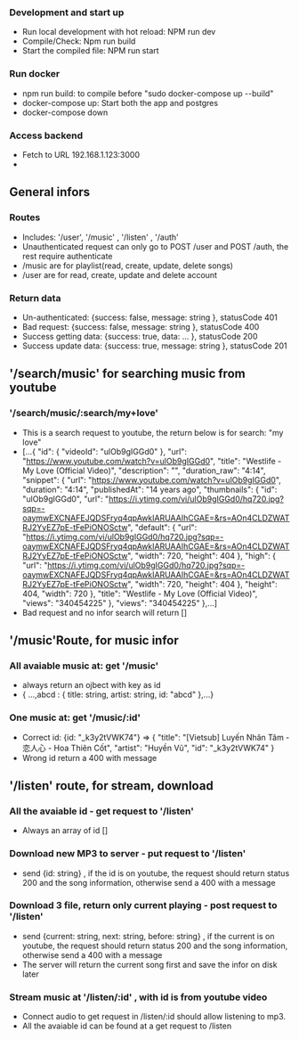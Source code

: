 ### Development and start up

- Run local development with hot reload: NPM run dev
- Compile/Check: Npm run build
- Start the compiled file: NPM run start

### Run docker

- npm run build: to compile before "sudo docker-compose up --build"
- docker-compose up: Start both the app and postgres
- docker-compose down

### Access backend

 - Fetch to URL 192.168.1.123:3000
 - 
## General infors

### Routes

- Includes: '/user', '/music' , '/listen' , '/auth'
- Unauthenticated request can only go to POST /user and POST /auth, the rest require authenticate
- /music are for playlist(read, create, update, delete songs)
- /user are for read, create, update and delete account

### Return data

- Un-authenticated: {success: false, message: string }, statusCode 401
- Bad request: {success: false, message: string }, statusCode 400
- Success getting data: {success: true, data: ... }, statusCode 200
- Success update data: {success: true, message: string }, statusCode 201

## '/search/music' for searching music from youtube

### '/search/music/:search/my+love'

- This is a search request to youtube, the return below is for search: "my love" 
- [...{
  "id": {
  "videoId": "ulOb9gIGGd0"
  },
  "url": "https://www.youtube.com/watch?v=ulOb9gIGGd0",
  "title": "Westlife - My Love (Official Video)",
  "description": "",
  "duration_raw": "4:14",
  "snippet": {
  "url": "https://www.youtube.com/watch?v=ulOb9gIGGd0",
  "duration": "4:14",
  "publishedAt": "14 years ago",
  "thumbnails": {
  "id": "ulOb9gIGGd0",
  "url": "https://i.ytimg.com/vi/ulOb9gIGGd0/hq720.jpg?sqp=-oaymwEXCNAFEJQDSFryq4qpAwkIARUAAIhCGAE=&rs=AOn4CLDZWATRJ2YyEZ7pE-tFePiONOSctw",
  "default": {
  "url": "https://i.ytimg.com/vi/ulOb9gIGGd0/hq720.jpg?sqp=-oaymwEXCNAFEJQDSFryq4qpAwkIARUAAIhCGAE=&rs=AOn4CLDZWATRJ2YyEZ7pE-tFePiONOSctw",
  "width": 720,
  "height": 404
  },
  "high": {
  "url": "https://i.ytimg.com/vi/ulOb9gIGGd0/hq720.jpg?sqp=-oaymwEXCNAFEJQDSFryq4qpAwkIARUAAIhCGAE=&rs=AOn4CLDZWATRJ2YyEZ7pE-tFePiONOSctw",
  "width": 720,
  "height": 404
  },
  "height": 404,
  "width": 720
  },
  "title": "Westlife - My Love (Official Video)",
  "views": "340454225"
  },
  "views": "340454225"
  },...]
 - Bad request and no infor search will return []



## '/music'Route, for music infor

### All avaiable music at: get '/music'

- always return an ojbect with key as id
- { ...,abcd : {
  title: string,
  artist: string,
  id: "abcd"
  },...}

### One music at: get '/music/:id'

- Correct id: {id: "\_k3y2tVWK74"} => {
  "title": "[Vietsub] Luyến Nhân Tâm - 恋人心 - Hoa Thiên Cốt",
  "artist": "Huyền Vũ",
  "id": "\_k3y2tVWK74"
  }
- Wrong id return a 400 with message

## '/listen' route, for stream, download

### All the avaiable id - get request to '/listen'
 - Always an array of id []

### Download new MP3 to server - put request to '/listen'
 - send {id: string} , if the id is on youtube, the request should return status 200 and the song information, otherwise send a 400 with a message

### Download 3 file, return only current playing - post request to '/listen'
 - send {current: string, next: string, before: string} , if the current is on youtube, the request should return status 200 and the song information, otherwise send a 400 with a message
 - The server will return the current song first and save the infor on disk later

### Stream music at '/listen/:id' , with id is from youtube video

- Connect audio to get request in /listen/:id should allow listening to mp3.
- All the avaiable id can be found at a get request to /listen
